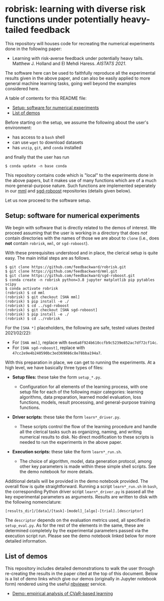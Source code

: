 # robrisk: learning with diverse risk functions under potentially heavy-tailed feedback

This repository will houses code for recreating the numerical experiments done in the following paper:

- Learning with risk-averse feedback under potentially heavy tails. Matthew J. Holland and El Mehdi Haress. *AISTATS 2021*.

The software here can be used to faithfully reproduce all the experimental results given in the above paper, and can also be easily applied to more general machine learning tasks, going well beyond the examples considered here.

A table of contents for this README file:

- <a href="#code">Setup: software for numerical experiments</a>
- <a href="#demos">List of demos</a>

Before starting on the setup, we assume the following about the user's environment:

- has access to a `bash` shell
- can use `wget` to download datasets
- has `unzip`, `git`, and `conda` installed

and finally that the user has run

```
$ conda update -n base conda
```

This repository contains code which is "local" to the experiments done in the above papers, but it makes use of many functions which are of a much more general-purpose nature. Such functions are implemented seperately in our <a href="https://github.com/feedbackward/mml">mml</a> and <a href="https://github.com/feedbackward/sgd-roboost">sgd-roboost</a> repositories (details given below).

Let us now proceed to the software setup.


<a id="code"></a>
## Setup: software for numerical experiments

We begin with software that is directly related to the demos of interest. We proceed assuming that the user is working in a directory that does *not* contain directories with the names of those we are about to `clone` (i.e., does __not__ contain `robrisk`, `mml`, or `sgd-roboost`).

With these prerequisites understood and in place, the clerical setup is quite easy. The main initial steps are as follows.

```
$ git clone https://github.com/feedbackward/robrisk.git
$ git clone https://github.com/feedbackward/mml.git
$ git clone https://github.com/feedbackward/sgd-roboost.git
$ conda create -n robrisk python=3.8 jupyter matplotlib pip pytables scipy
$ conda activate robrisk
(robrisk) $ cd mml
(robrisk) $ git checkout [SHA mml]
(robrisk) $ pip install -e ./
(robrisk) $ cd ../sgd-roboost
(robrisk) $ git checkout [SHA sgd-roboost]
(robrisk) $ pip install -e ./
(robrisk) $ cd ../robrisk
```

For the `[SHA *]` placeholders, the following are safe, tested values (tested 2021/02/22):

- For `[SHA mml]`, replace with `6ee6a8f924b610ccfb9c5239e852ac7df72cf14c`.
- For `[SHA sgd-roboost]`, replace with `47cc2e9e4b240590bc3ed369086c8e78bba194a7`.

With this preparation in place, we can get to running the experiments. At a high level, we have basically three types of files:

- __Setup files:__ these take the form `setup_*.py`.
  - Configuration for all elements of the learning process, with one setup file for each of the following major categories: learning algorithms, data preparation, learned model evaluation, loss functions, models, result processing, and general-purpose training functions.

- __Driver scripts:__ these take the form `learn*_driver.py`.
  - These scripts control the flow of the learning procedure and handle all the clerical tasks such as organizing, naming, and writing numerical results to disk. No direct modification to these scripts is needed to run the experiments in the above paper.

- __Execution scripts:__ these take the form `learn*_run.sh`.
  - The choice of algorithm, model, data generation protocol, among other key parameters is made within these simple shell scripts. See the demo notebook for more details.

Additional details will be provided in the demo notebook provided. The overall flow is quite straightforward. Running a script `learn*_run.sh` in `bash`, the corresponding Python driver script `learn*_driver.py` is passed all the key experimental parameters as arguments. Results are written to disk with the following nomenclature:

```
[results_dir]/[data]/[task]-[model]_[algo]-[trial].[descriptor]
```

The `descriptor` depends on the evaluation metrics used, all specified in `setup_eval.py`. As for the rest of the elements in the same, these are determined completely by the experimental parameters passed via the execution script run. Please see the demo notebook linked below for more detailed information.


<a id="demos"></a>
## List of demos

This repository includes detailed demonstrations to walk the user through re-creating the results in the paper cited at the top of this document. Below is a list of demo links which give our demos (originally in Jupyter notebook form) rendered using the useful <a href="https://github.com/jupyter/nbviewer">nbviewer</a> service.

- <a href="https://nbviewer.jupyter.org/github/feedbackward/robrisk/blob/main/robrisk/demo.ipynb">Demo: empirical analysis of CVaR-based learning</a>
